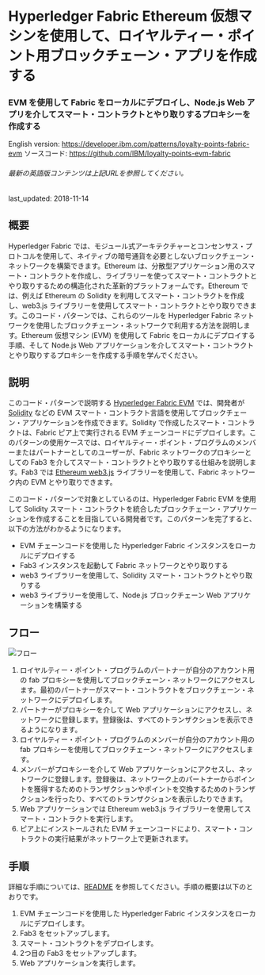 # Hyperledger Fabric Ethereum 仮想マシンを使用して、ロイヤルティー・ポイント用ブロックチェーン・アプリを作成する

### EVM を使用して Fabric をローカルにデプロイし、Node.js Web アプリを介してスマート・コントラクトとやり取りするプロキシーを作成する

English version: https://developer.ibm.com/patterns/loyalty-points-fabric-evm
  ソースコード: https://github.com/IBM/loyalty-points-evm-fabric

###### 最新の英語版コンテンツは上記URLを参照してください。
last_updated:	2018-11-14

 
## 概要

Hyperledger Fabric では、モジュール式アーキテクチャーとコンセンサス・プロトコルを使用して、ネイティブの暗号通貨を必要としないブロックチェーン・ネットワークを構築できます。Ethereum は、分散型アプリケーション用のスマート・コントラクトを作成し、ライブラリーを使ってスマート・コントラクトとやり取りするための構造化された革新的プラットフォームです。Ethereum では、例えば Ethereum の Solidity を利用してスマート・コントラクトを作成し、web3.js ライブラリーを使用してスマート・コントラクトとやり取りできます。このコード・パターンでは、これらのツールを Hyperledger Fabric ネットワークを使用したブロックチェーン・ネットワークで利用する方法を説明します。Ethereum 仮想マシン (EVM) を使用して Fabric をローカルにデプロイする手順、そして Node.js Web アプリケーションを介してスマート・コントラクトとやり取りするプロキシーを作成する手順を学んでください。

## 説明

このコード・パターンで説明する [Hyperledger Fabric EVM](https://github.com/hyperledger/fabric-chaincode-evm) では、開発者が [Solidity](https://solidity.readthedocs.io/en/v0.4.25/) などの EVM スマート・コントラクト言語を使用してブロックチェーン・アプリケーションを作成できます。Solidity で作成したスマート・コントラクトは、Fabric ピア上で実行される EVM チェーンコードにデプロイします。このパターンの使用ケースでは、ロイヤルティー・ポイント・プログラムのメンバーまたはパートナーとしてのユーザーが、Fabric ネットワークのプロキシーとしての Fab3 を介してスマート・コントラクトとやり取りする仕組みを説明します。Fab3 では [Ethereum web3.js](https://web3js.readthedocs.io/en/v1.2.1/) ライブラリーを使用して、Fabric ネットワーク内の EVM とやり取りできます。

このコード・パターンで対象としているのは、Hyperledger Fabric EVM を使用して Solidity スマート・コントラクトを統合したブロックチェーン・アプリケーションを作成することを目指している開発者です。このパターンを完了すると、以下の方法がわかるようになります。

* EVM チェーンコードを使用した Hyperledger Fabric インスタンスをローカルにデプロイする
* Fab3 インスタンスを起動して Fabric ネットワークとやり取りする
* web3 ライブラリーを使用して、Solidity スマート・コントラクトとやり取りする
* web3 ライブラリーを使用して、Node.js ブロックチェーン Web アプリケーションを構築する

## フロー

![フロー](../../images/flow-1153-v3.png)

1. ロイヤルティー・ポイント・プログラムのパートナーが自分のアカウント用の fab プロキシーを使用してブロックチェーン・ネットワークにアクセスします。最初のパートナーがスマート・コントラクトをブロックチェーン・ネットワークにデプロイします。
1. パートナーがプロキシーを介して Web アプリケーションにアクセスし、ネットワークに登録します。登録後は、すべてのトランザクションを表示できるようになります。
1. ロイヤルティー・ポイント・プログラムのメンバーが自分のアカウント用の fab プロキシーを使用してブロックチェーン・ネットワークにアクセスします。
1. メンバーがプロキシーを介して Web アプリケーションにアクセスし、ネットワークに登録します。登録後は、ネットワーク上のパートナーからポイントを獲得するためのトランザクションやポイントを交換するためのトランザクションを行ったり、すべてのトランザクションを表示したりできます。
1. Web アプリケーションでは Ethereum web3.js ライブラリーを使用してスマート・コントラクトを実行します。
1. ピア上にインストールされた EVM チェーンコードにより、スマート・コントラクトの実行結果がネットワーク上で更新されます。

## 手順

詳細な手順については、[README](https://github.com/IBM/loyalty-points-evm-fabric/blob/master/README.md) を参照してください。手順の概要は以下のとおりです。

1. EVM チェーンコードを使用した Hyperledger Fabric インスタンスをローカルにデプロイします。
1. Fab3 をセットアップします。
1. スマート・コントラクトをデプロイします。
1. 2つ目の Fab3 をセットアップします。
1. Web アプリケーションを実行します。
